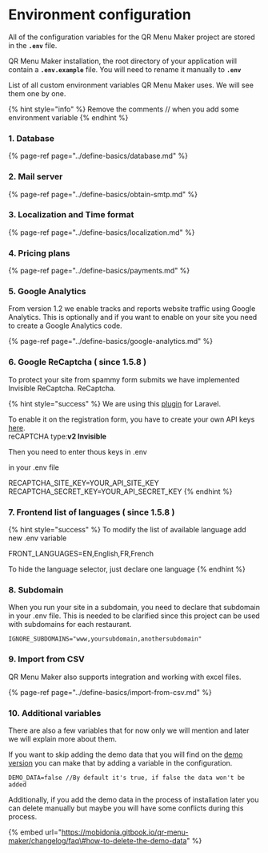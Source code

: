 # Environment configuration

All of the configuration variables for the QR Menu Maker project are stored in the **`.env`** file.

QR Menu Maker installation, the root directory of your application will contain a **`.env.example`** file. You will need to rename it manually to **`.env`**

List of all custom environment variables QR Menu Maker uses. We will see them one by one.

{% hint style="info" %}
Remove the comments // when you add some environment variable
{% endhint %}

### **1. Database**

{% page-ref page="../define-basics/database.md" %}

### **2. Mail server**

{% page-ref page="../define-basics/obtain-smtp.md" %}

### **3. Localization and Time format**

{% page-ref page="../define-basics/localization.md" %}

### **4. Pricing plans**

{% page-ref page="../define-basics/payments.md" %}

### 5. Google Analytics

From version 1.2 we enable tracks and reports website traffic using Google Analytics. This is optionally and if you want to enable on your site you need to create a Google Analytics code.

{% page-ref page="../define-basics/google-analytics.md" %}

### 6. Google ReCaptcha \( since 1.5.8 \)

To protect your site from spammy form submits we have implemented Invisible ReCaptcha. ReCaptcha.

{% hint style="success" %}
We are using this [plugin](https://laravel-recaptcha-docs.biscolab.com/docs/intro) for Laravel.   
  
To enable it on the registration form,  you have to create your own API keys [here](https://www.google.com/recaptcha/admin).  
reCAPTCHA type:**v2 Invisible**  
  
Then you need to enter thous keys in .env  
  
in your .env file

RECAPTCHA\_SITE\_KEY=YOUR\_API\_SITE\_KEY RECAPTCHA\_SECRET\_KEY=YOUR\_API\_SECRET\_KEY
{% endhint %}

### 7. Frontend list of languages \( since 1.5.8 \)

{% hint style="success" %}
To modify the list of available language add new .env variable

FRONT\_LANGUAGES=EN,English,FR,French

To hide the language selector, just declare one language
{% endhint %}

### 8. Subdomain

When you run your site in a subdomain, you need to declare that subdomain in your .env file. This is needed to be clarified since this project can be used with subdomains for each restaurant.

```text
IGNORE_SUBDOMAINS="www,yoursubdomain,anothersubdomain"
```

### 9. Import from CSV

QR Menu Maker also supports integration and working with excel files.  


{% page-ref page="../define-basics/import-from-csv.md" %}

### 10. Additional variables

There are also a few variables that for now only we will mention and later we will explain more about them.

If you want to skip adding the demo data that you will find on the [demo version](https://QR%20Menu%20Maker.site/) you can make that by adding a variable in the configuration.

```text
DEMO_DATA=false //By default it's true, if false the data won't be added
```

Additionally, if you add the demo data in the process of installation later you can delete manually but maybe you will have some conflicts during this process.

{% embed url="https://mobidonia.gitbook.io/qr-menu-maker/changelog/faq\#how-to-delete-the-demo-data" %}

